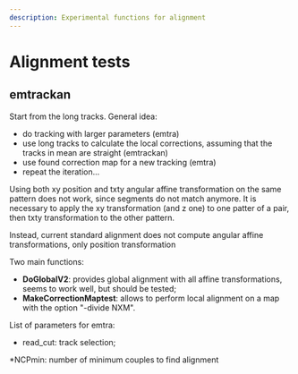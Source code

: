 ```yaml
---
description: Experimental functions for alignment
---
```


# Alignment tests

## **emtrackan** 

Start from the long tracks. General idea:  

* do tracking with larger parameters \(emtra\) 
* use long tracks to calculate the local corrections, assuming that the tracks in mean are straight \(emtrackan\) 
* use found correction map for a new tracking \(emtra\) 
* repeat the iteration... 

Using both xy position and txty angular affine transformation on the same pattern does not work, since segments do not match anymore. It is necessary to apply the xy transformation \(and z one\) to one patter of a pair, then txty transformation to the other pattern. 

Instead, current standard alignment does not compute angular affine transformations, only position transformation

Two main functions:

* **DoGlobalV2**: provides global alignment with all affine transformations, seems to work well, but should be tested;
* **MakeCorrectionMaptest**: allows to perform local alignment on a map with the option "-divide NXM".

List of parameters for emtra:

* read\_cut: track selection;

\*NCPmin: number of minimum couples to find alignment



